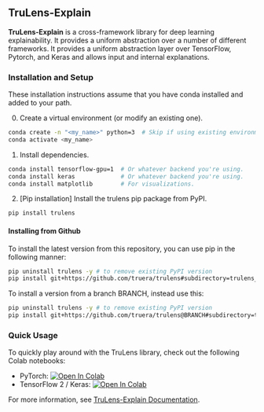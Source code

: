<!---
start of trulens_explain/gh_top_intro.md
NOTE: This content is from trulens_explain/gh_top_intro.md and is merged into
README.md . If you are editing README.md, your changes will be overwritten.
-->

## TruLens-Explain

**TruLens-Explain** is a cross-framework library for deep learning
explainability. It provides a uniform abstraction over a number of different
frameworks. It provides a uniform abstraction layer over TensorFlow, Pytorch,
and Keras and allows input and internal explanations.

### Installation and Setup

These installation instructions assume that you have conda installed and added
to your path.

0. Create a virtual environment (or modify an existing one).
```bash
conda create -n "<my_name>" python=3  # Skip if using existing environment.
conda activate <my_name>
```
 
1. Install dependencies.
```bash
conda install tensorflow-gpu=1  # Or whatever backend you're using.
conda install keras             # Or whatever backend you're using.
conda install matplotlib        # For visualizations.
```

2. [Pip installation] Install the trulens pip package from PyPI.
```bash
pip install trulens
```

#### Installing from Github

To install the latest version from this repository, you can use pip in the following manner:

```bash
pip uninstall trulens -y # to remove existing PyPI version
pip install git+https://github.com/truera/trulens#subdirectory=trulens_explain
```

To install a version from a branch BRANCH, instead use this:

```bash
pip uninstall trulens -y # to remove existing PyPI version
pip install git+https://github.com/truera/trulens@BRANCH#subdirectory=trulens_explain
```

### Quick Usage

To quickly play around with the TruLens library, check out the following Colab
notebooks:

* PyTorch: [![Open In
  Colab](https://colab.research.google.com/assets/colab-badge.svg)](https://colab.research.google.com/drive/1n77IGrPDO2XpeIVo_LQW0gY78enV-tY9?usp=sharing)
* TensorFlow 2 / Keras: [![Open In
  Colab](https://colab.research.google.com/assets/colab-badge.svg)](https://colab.research.google.com/drive/1f-ETsdlppODJGQCdMXG-jmGmfyWyW2VD?usp=sharing)

For more information, see [TruLens-Explain
Documentation](https://www.trulens.org/trulens_explain/quickstart/).

<!---
end of trulens_explain/gh_top_intro.md
-->
